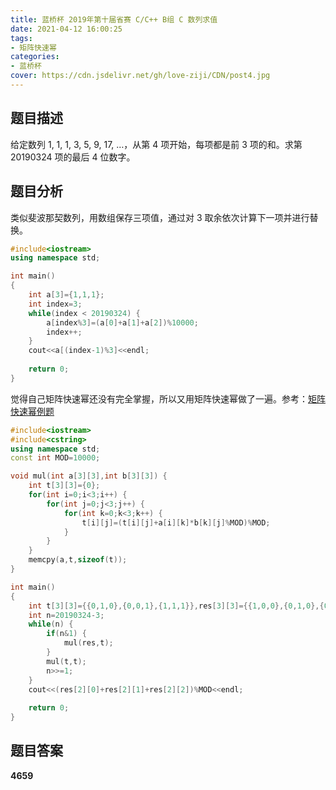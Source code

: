 ```yaml
---
title: 蓝桥杯 2019年第十届省赛 C/C++ B组 C 数列求值
date: 2021-04-12 16:00:25
tags:
- 矩阵快速幂
categories:
- 蓝桥杯
cover: https://cdn.jsdelivr.net/gh/love-ziji/CDN/post4.jpg
---
```


## 题目描述

给定数列 1, 1, 1, 3, 5, 9, 17, …，从第 4 项开始，每项都是前 3 项的和。求第 20190324 项的最后 4 位数字。

## 题目分析

类似斐波那契数列，用数组保存三项值，通过对 3 取余依次计算下一项并进行替换。

```c++
#include<iostream>
using namespace std;

int main()
{
	int a[3]={1,1,1};
	int index=3;
	while(index < 20190324) {
		a[index%3]=(a[0]+a[1]+a[2])%10000;
		index++;
	}
	cout<<a[(index-1)%3]<<endl;
	
	return 0;
}
```

觉得自己矩阵快速幂还没有完全掌握，所以又用矩阵快速幂做了一遍。参考：[矩阵快速幂例题](https://blog.pzijigame.com/2021-03-23-LANQIAO201509.html)

```c++
#include<iostream>
#include<cstring>
using namespace std;
const int MOD=10000;

void mul(int a[3][3],int b[3][3]) {
	int t[3][3]={0};
	for(int i=0;i<3;i++) {
		for(int j=0;j<3;j++) {
			for(int k=0;k<3;k++) {
				t[i][j]=(t[i][j]+a[i][k]*b[k][j]%MOD)%MOD;
			}
		}
	}
	memcpy(a,t,sizeof(t));
}

int main()
{
	int t[3][3]={{0,1,0},{0,0,1},{1,1,1}},res[3][3]={{1,0,0},{0,1,0},{0,0,1}};
	int n=20190324-3;
	while(n) {
		if(n&1) {
			mul(res,t);
		}
		mul(t,t);
		n>>=1;
	}
	cout<<(res[2][0]+res[2][1]+res[2][2])%MOD<<endl;
	
	return 0;
}
```

## 题目答案

**4659**